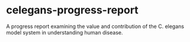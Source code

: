 # celegans-progress-report
A progress report examining the value and contribution of the C. elegans model system in understanding human disease.
